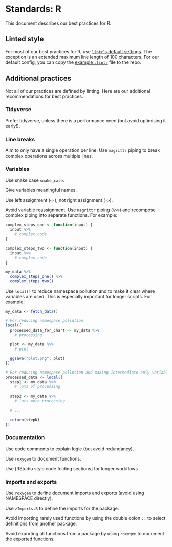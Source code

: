 # Standards: R

This document describes our best practices for R.

## Linted style

For most of our best practices for R, use [`lintr`'s default settings]. The
exception is an extended maximum line length of 100 characters. For our
default config, you can copy the [example `.lintr`] file to
the repo.

## Additional practices

Not all of our practices are defined by linting. Here are our additional
recommendations for best practices.

### Tidyverse

Prefer tidyverse, unless there is a performance need (but avoid optimising it early!).

### Line breaks

Aim to only have a single operation per line. Use `magrittr` piping to break complex operations
across multiple lines.

### Variables

Use snake case `snake_case`.

Give variables meaningful names.

Use left assignment (`<-`), not right assignment (`->`).

Avoid variable reassignment. Use `magrittr` piping (`%>%`) and recompose complex piping into
separate functions. For example:

```R
complex_steps_one <- function(input) {
  input %>%
    # complex code
}

complex_steps_two <- function(input) {
  input %>%
    # complex code
}

my_data %>%
  complex_steps_one() %>%
  complex_steps_two()
```

Use `local()` to reduce namespace pollution and to make it clear where variables are used. This is
especially important for longer scripts. For example:

```R
my_data <- fetch_data()

# For reducing namespace pollution
local({
  processed_data_for_chart <- my_data %>%
    # processing
  
  plot <- my_data %>%
    # plot

  ggsave("plot.png", plot) 
})

# For reducing namespace pollution and making intermediate-only variables more explicit.
processed_data <- local({
  step1 <- my_data %>%
    # lots of processing
  
  step2 <- my_data %>%
    # lots more processing
  
  # ...

  return(stepN)
})
```

### Documentation

Use code comments to explain logic (but avoid redundancy).

Use `roxygen` to document functions.

Use [RStudio style code folding sections] for longer workflows

### Imports and exports

Use `roxygen` to define document imports and exports (avoid using NAMESPACE directly).

Use `zImports.R` to define the imports for the package.

Avoid importing rarely used functions by using the double colon `::` to select definitions from
another package.

Avoid exporting all functions from a package by using `roxygen` to document the exported functions.

[RStudio style code folding]: https://support.posit.co/hc/en-us/articles/200484568-Code-Folding-and-Sections-in-the-RStudio-IDE
[`lintr`'s default settings]: https://lintr.r-lib.org/reference/default_linters.html
[example `.lintr`]: examples/.lintr